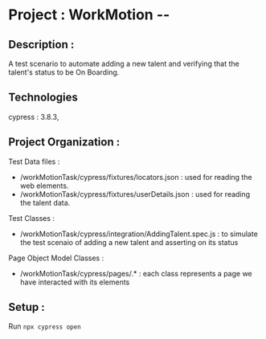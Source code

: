 # Project : WorkMotion  -- 

## Description : 
A test scenario to automate adding a new talent and verifying that the talent's status to be On Boarding. 

## Technologies
cypress : 3.8.3,

## Project Organization : 
Test Data files : 
* /workMotionTask/cypress/fixtures/locators.json : used for reading the web elements.
* /workMotionTask/cypress/fixtures/userDetails.json : used for reading the talent data.


Test Classes : 
* /workMotionTask/cypress/integration/AddingTalent.spec.js : to simulate the test scenaio of adding a new talent and asserting on its status


Page Object Model Classes : 
* /workMotionTask/cypress/pages/.* : each class represents a page we have interacted with its elements



## Setup : 
Run `npx cypress open`

